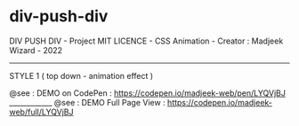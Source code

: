 # div-push-div
DIV PUSH DIV - Project MIT LICENCE - CSS Animation - Creator : Madjeek Wizard - 2022

_______________


STYLE 1 ( top down - animation effect )

@see : DEMO on CodePen : https://codepen.io/madjeek-web/pen/LYQVjBJ   ____________
@see : DEMO Full Page View : https://codepen.io/madjeek-web/full/LYQVjBJ
